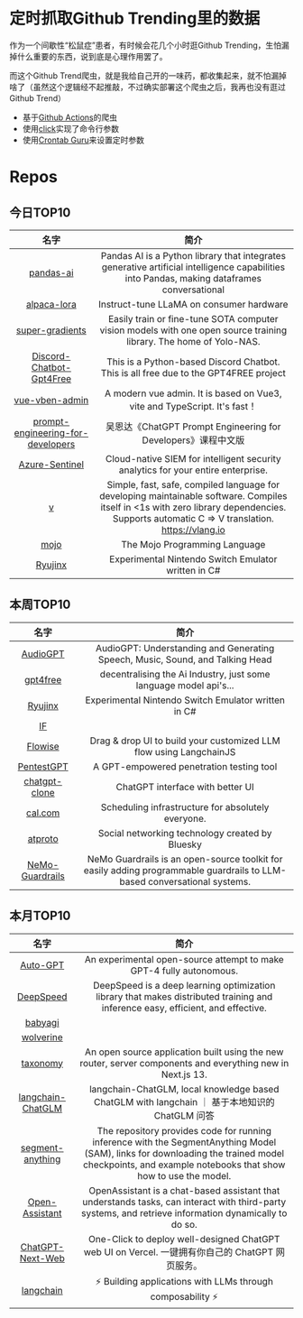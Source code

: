 # 定时抓取Github Trending里的数据

作为一个间歇性“松鼠症”患者，有时候会花几个小时逛Github Trending，生怕漏掉什么重要的东西，说到底是心理作用罢了。

而这个Github Trend爬虫，就是我给自己开的一味药，都收集起来，就不怕漏掉啥了（虽然这个逻辑经不起推敲，不过确实部署这个爬虫之后，我再也没有逛过Github Trend）

* 基于[Github Actions](https://docs.github.com/en/actions)的爬虫
* 使用[click](https://github.com/pallets/click)实现了命令行参数
* 使用[Crontab Guru](https://crontab.guru/)来设置定时参数

# Repos
## 今日TOP10 
<!-- START OF DAILY_TOP10_REPOS -->
| 名字 | 简介 |
| :----: | :----: |
| [pandas-ai](https://github.com/gventuri/pandas-ai) | Pandas AI is a Python library that integrates generative artificial intelligence capabilities into Pandas, making dataframes conversational |
| [alpaca-lora](https://github.com/tloen/alpaca-lora) | Instruct-tune LLaMA on consumer hardware |
| [super-gradients](https://github.com/Deci-AI/super-gradients) | Easily train or fine-tune SOTA computer vision models with one open source training library. The home of Yolo-NAS. |
| [Discord-Chatbot-Gpt4Free](https://github.com/mishalhossin/Discord-Chatbot-Gpt4Free) | This is a Python-based Discord Chatbot. This is all free due to the GPT4FREE project |
| [vue-vben-admin](https://github.com/vbenjs/vue-vben-admin) | A modern vue admin. It is based on Vue3, vite and TypeScript. It's fast！ |
| [prompt-engineering-for-developers](https://github.com/datawhalechina/prompt-engineering-for-developers) | 吴恩达《ChatGPT Prompt Engineering for Developers》课程中文版 |
| [Azure-Sentinel](https://github.com/Azure/Azure-Sentinel) | Cloud-native SIEM for intelligent security analytics for your entire enterprise. |
| [v](https://github.com/vlang/v) | Simple, fast, safe, compiled language for developing maintainable software. Compiles itself in <1s with zero library dependencies. Supports automatic C => V translation. https://vlang.io |
| [mojo](https://github.com/modularml/mojo) | The Mojo Programming Language |
| [Ryujinx](https://github.com/Ryujinx/Ryujinx) | Experimental Nintendo Switch Emulator written in C# |
<!-- END OF DAILY_TOP10_REPOS -->

## 本周TOP10
<!-- START OF WEEKLY_TOP10_REPOS -->
| 名字 | 简介 |
| :----: | :----: |
| [AudioGPT](https://github.com/AIGC-Audio/AudioGPT) | AudioGPT: Understanding and Generating Speech, Music, Sound, and Talking Head |
| [gpt4free](https://github.com/xtekky/gpt4free) | decentralising the Ai Industry, just some language model api's... |
| [Ryujinx](https://github.com/Ryujinx/Ryujinx) | Experimental Nintendo Switch Emulator written in C# |
| [IF](https://github.com/deep-floyd/IF) |  |
| [Flowise](https://github.com/FlowiseAI/Flowise) | Drag & drop UI to build your customized LLM flow using LangchainJS |
| [PentestGPT](https://github.com/GreyDGL/PentestGPT) | A GPT-empowered penetration testing tool |
| [chatgpt-clone](https://github.com/xtekky/chatgpt-clone) | ChatGPT interface with better UI |
| [cal.com](https://github.com/calcom/cal.com) | Scheduling infrastructure for absolutely everyone. |
| [atproto](https://github.com/bluesky-social/atproto) | Social networking technology created by Bluesky |
| [NeMo-Guardrails](https://github.com/NVIDIA/NeMo-Guardrails) | NeMo Guardrails is an open-source toolkit for easily adding programmable guardrails to LLM-based conversational systems. |
<!-- END OF WEEKLY_TOP10_REPOS -->

## 本月TOP10
<!-- START OF MONTHLY_TOP10_REPOS -->
| 名字 | 简介 |
| :----: | :----: |
| [Auto-GPT](https://github.com/Significant-Gravitas/Auto-GPT) | An experimental open-source attempt to make GPT-4 fully autonomous. |
| [DeepSpeed](https://github.com/microsoft/DeepSpeed) | DeepSpeed is a deep learning optimization library that makes distributed training and inference easy, efficient, and effective. |
| [babyagi](https://github.com/yoheinakajima/babyagi) |  |
| [wolverine](https://github.com/biobootloader/wolverine) |  |
| [taxonomy](https://github.com/shadcn/taxonomy) | An open source application built using the new router, server components and everything new in Next.js 13. |
| [langchain-ChatGLM](https://github.com/imClumsyPanda/langchain-ChatGLM) | langchain-ChatGLM, local knowledge based ChatGLM with langchain ｜ 基于本地知识的 ChatGLM 问答 |
| [segment-anything](https://github.com/facebookresearch/segment-anything) | The repository provides code for running inference with the SegmentAnything Model (SAM), links for downloading the trained model checkpoints, and example notebooks that show how to use the model. |
| [Open-Assistant](https://github.com/LAION-AI/Open-Assistant) | OpenAssistant is a chat-based assistant that understands tasks, can interact with third-party systems, and retrieve information dynamically to do so. |
| [ChatGPT-Next-Web](https://github.com/Yidadaa/ChatGPT-Next-Web) | One-Click to deploy well-designed ChatGPT web UI on Vercel. 一键拥有你自己的 ChatGPT 网页服务。 |
| [langchain](https://github.com/hwchase17/langchain) | ⚡ Building applications with LLMs through composability ⚡ |
<!-- END OF MONTHLY_TOP10_REPOS -->

